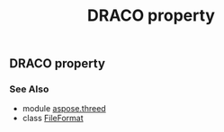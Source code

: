 ﻿---
title: DRACO property
second_title: Aspose.3D for Python via .NET API References
description: 
type: docs
weight: 120
url: /python-net/aspose.threed/fileformat/draco/
is_root: false
---

## DRACO property


### See Also
* module [aspose.threed](../../)
* class [FileFormat](/3d/python-net/aspose.threed/fileformat)
